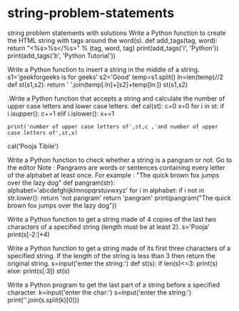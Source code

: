 # string-problem-statements
string problem statements with solutions
Write a Python function to create the HTML string with tags around the word(s).
def add_tags(tag, word):
    return "<%s>%s</%s>" % (tag, word, tag)
print(add_tags('i', 'Python'))
print(add_tags('b', 'Python Tutorial'))


Write a Python function to insert a string in the middle of a string.
s1='geekforgeeks is for geeks'
s2='Good'
temp=s1.split()
ln=len(temp)//2
def st(s1,s2):
    return ' '.join(temp[:ln]+[s2]+temp[ln:])
st(s1,s2)

.Write a Python function that accepts a string and calculate the number of upper case letters and lower case letters.
def cal(st):
    c=0
    x=0
    for i in st:
        if i.isupper():
            c+=1
        elif i.islower():
            x+=1
       
    print('number of upper case letters of',st,c ,'and number of upper case letters of',st,x)
cal('Pooja Tibile')

Write a Python function to check whether a string is a pangram or not. Go to the editor
Note : Pangrams are words or sentences containing every letter of the alphabet at least once.
For example : "The quick brown fox jumps over the lazy dog"
def pangram(str):
    alphabet='abcdefghijklmnopqrstuvwxyz'
    for i in alphabet:
        if i not in str.lower():
            return 'not pangram'
    return 'pangram'
print(pangram("The quick brown fox jumps over the lazy dog"))

Write a Python function to get a string made of 4 copies of the last two characters of a specified string (length must be at least 2).
s='Pooja'
print(s[-2:]*4)

Write a Python function to get a string made of its first three characters of a specified string. If the length of the string is less than 3 then return the original string.
s=input('enter the string:')
def st(s):
    if len(s)<=3:
        print(s)
    else:
        print(s[:3])
st(s)

Write a Python program to get the last part of a string before a specified character.
k=input('enter the char:')
s=input('enter the string:')
print(''.join(s.split(k)[0]))

